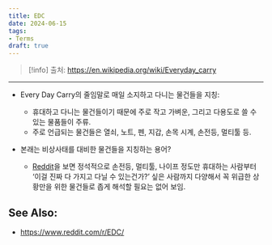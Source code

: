 ```yaml
---
title: EDC
date: 2024-06-15
tags:
- Terms
draft: true
---
```


> [!info] 출처: https://en.wikipedia.org/wiki/Everyday_carry

---
- Every Day Carry의 줄임말로 매일 소지하고 다니는 물건들을 지칭:
    - 휴대하고 다니는 물건들이기 때문에 주로 작고 가벼운, 그리고 다용도로 쓸 수 있는 물품들이 주류.
    - 주로 언급되는 물건들은 열쇠, 노트, 펜,  지갑, 손목 시계, 손전등, 멀티툴 등.

- 본래는 비상사태를 대비한 물건들을 지칭하는 용어?
    - [Reddit](https://www.reddit.com/r/EDC/)을 보면 정석적으로 손전등, 멀티툴, 나이프 정도만 휴대하는 사람부터 ‘이걸 진짜 다 가지고 다닐 수 있는건가?’ 싶은 사람까지 다양해서 꼭 위급한 상황만을 위한 물건들로 좁게 해석할 필요는 없어 보임.


## See Also:
- https://www.reddit.com/r/EDC/
